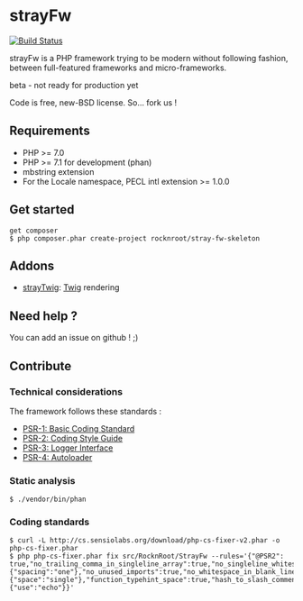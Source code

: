 # strayFw

[![Build Status](https://travis-ci.org/RocknRoot/strayFw.png?branch=master)](https://travis-ci.org/RocknRoot/strayFw)

strayFw is a PHP framework trying to be modern without following fashion, between full-featured frameworks and micro-frameworks.

beta - not ready for production yet

Code is free, new-BSD license. So... fork us !

## Requirements

* PHP >= 7.0
* PHP >= 7.1 for development (phan)
* mbstring extension
* For the Locale namespace, PECL intl extension >= 1.0.0

## Get started

    get composer
    $ php composer.phar create-project rocknroot/stray-fw-skeleton

## Addons

* [strayTwig](https://github.com/RocknRoot/strayTwig 'strayTwig'): [Twig](http://twig.sensiolabs.org/ 'Twig') rendering

## Need help ?

You can add an issue on github ! ;)

## Contribute

### Technical considerations

The framework follows these standards :

* [PSR-1: Basic Coding Standard](https://github.com/php-fig/fig-standards/blob/master/accepted/PSR-1-basic-coding-standard.md 'PSR-1: Basic Coding Standard')
* [PSR-2: Coding Style Guide](https://github.com/php-fig/fig-standards/blob/master/accepted/PSR-2-coding-style-guide.md 'PSR-2: Coding Style Guide')
* [PSR-3: Logger Interface](https://github.com/php-fig/fig-standards/blob/master/accepted/PSR-3-logger-interface.md 'PSR-3: Logger Interface')
* [PSR-4: Autoloader](https://github.com/php-fig/fig-standards/blob/master/accepted/PSR-4-autoloader.md 'PSR-4: Autoloader')

### Static analysis

    $ ./vendor/bin/phan

### Coding standards

    $ curl -L http://cs.sensiolabs.org/download/php-cs-fixer-v2.phar -o php-cs-fixer.phar
    $ php php-cs-fixer.phar fix src/RocknRoot/StrayFw --rules='{"@PSR2": true,"no_trailing_comma_in_singleline_array":true,"no_singleline_whitespace_before_semicolons":true,"concat_space":{"spacing":"one"},"no_unused_imports":true,"no_whitespace_in_blank_line":true,"ordered_imports":true,"blank_line_after_opening_tag":true,"declare_equal_normalize":{"space":"single"},"function_typehint_space":true,"hash_to_slash_comment":true,"lowercase_cast":true,"method_separation":true,"native_function_casing":true,"no_blank_lines_after_class_opening":true,"no_blank_lines_after_phpdoc":true,"no_leading_import_slash":true,"no_leading_namespace_whitespace":true,"no_mixed_echo_print":{"use":"echo"}}'
